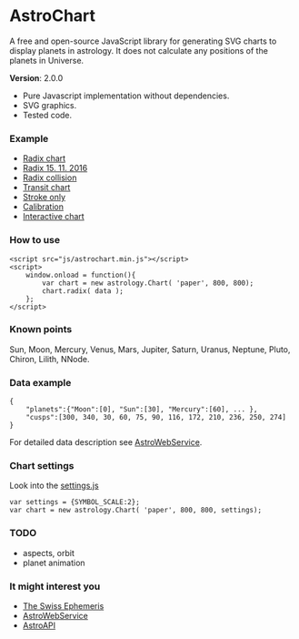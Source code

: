 # AstroChart
A free and open-source JavaScript library for generating SVG charts to display planets in astrology. It does not calculate any positions of the planets in Universe.

**Version**: 2.0.0

- Pure Javascript implementation without dependencies.
- SVG graphics.
- Tested code.

### Example
- [Radix chart](https://cdn.rawgit.com/Kibo/AstroChart/master/project/examples/radix/radix.html)
- [Radix 15. 11. 2016](https://cdn.rawgit.com/Kibo/AstroChart/master/project/examples/radix/radix_2016_11_15.html)
- [Radix collision](https://cdn.rawgit.com/Kibo/AstroChart/master/project/examples/radix/radix_collision.html)
- [Transit chart](https://cdn.rawgit.com/Kibo/AstroChart/master/project/examples/transit/transit.html)
- [Stroke only](https://cdn.rawgit.com/Kibo/AstroChart/master/project/examples/transit/stroke_only.html)
- [Calibration](https://cdn.rawgit.com/Kibo/AstroChart/master/project/examples/debug/calibration.html)
- [Interactive chart](#)

### How to use
```
<script src="js/astrochart.min.js"></script>
<script>
	window.onload = function(){	
		var chart = new astrology.Chart( 'paper', 800, 800);
		chart.radix( data );					
	};			
</script>
```
### Known points
Sun, Moon, Mercury, Venus, Mars, Jupiter, Saturn, Uranus, Neptune, Pluto, Chiron, Lilith, NNode.

### Data example
``` 
{
	"planets":{"Moon":[0], "Sun":[30], "Mercury":[60], ... },
	"cusps":[300, 340, 30, 60, 75, 90, 116, 172, 210, 236, 250, 274]	
}
```
For detailed data description see [AstroWebService](https://github.com/Kibo/AstroWebService).

### Chart settings
Look into the [settings.js](https://github.com/Kibo/AstroChart/blob/master/project/src/settings.js)
```
var settings = {SYMBOL_SCALE:2};
var chart = new astrology.Chart( 'paper', 800, 800, settings);
```

### TODO
- aspects, orbit
- planet animation

### It might interest you
- [The Swiss Ephemeris](http://www.astro.com/swisseph/swephinfo_e.htm)
- [AstroWebService](https://github.com/Kibo/AstroWebService)
- [AstroAPI](https://github.com/Kibo/AstroAPI)